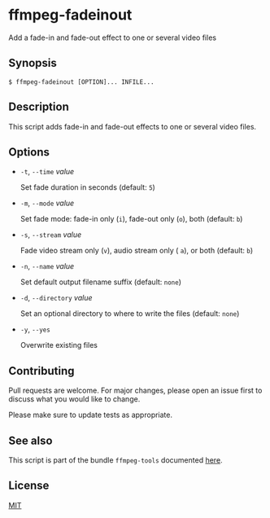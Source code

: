 # ffmpeg-fadeinout

Add a fade-in and fade-out effect to one or several video files


## Synopsis

```console
$ ffmpeg-fadeinout [OPTION]... INFILE...
```


## Description

This script adds fade-in and fade-out effects to one or several video files.


## Options

+ `-t`, `--time` _value_

  Set fade duration in seconds (default: `5`)

+ `-m`, `--mode` _value_

  Set fade mode: fade-in only (`i`), fade-out only (`o`), both (default: `b`)

+ `-s`, `--stream` _value_

  Fade video stream only (`v`), audio stream only ( `a`), or both (default: `b`)

+ `-n`, `--name` _value_

  Set default output filename suffix (default: `none`)

+ `-d`, `--directory` _value_

  Set an optional directory to where to write the files (default: `none`)

+ `-y`, `--yes`

  Overwrite existing files


## Contributing

Pull requests are welcome. For major changes, please open an issue first to discuss what you would like to change.

Please make sure to update tests as appropriate.


## See also

This script is part of the bundle `ffmpeg-tools` documented [here](../../README.md).


## License

[MIT](https://choosealicense.com/licenses/mit/)
